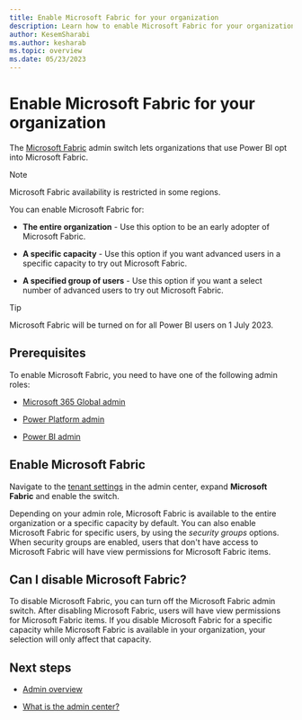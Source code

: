 ```yaml
---
title: Enable Microsoft Fabric for your organization
description: Learn how to enable Microsoft Fabric for your organization.
author: KesemSharabi
ms.author: kesharab
ms.topic: overview
ms.date: 05/23/2023
---
```


# Enable Microsoft Fabric for your organization

The [Microsoft Fabric](../get-started/microsoft-fabric-overview.md) admin switch lets organizations that use Power BI opt into Microsoft Fabric.

>[!NOTE]
>Microsoft Fabric availability is restricted in some regions.

You can enable Microsoft Fabric for:

* **The entire organization** - Use this option to be an early adopter of Microsoft Fabric.

* **A specific capacity** - Use this option if you want advanced users in a specific capacity to try out Microsoft Fabric.

* **A specified group of users** - Use this option if you want a select number of advanced users to try out Microsoft Fabric.

>[!Tip]
>Microsoft Fabric will be turned on for all Power BI users on 1 July 2023.

## Prerequisites

To enable Microsoft Fabric, you need to have one of the following admin roles:

* [Microsoft 365 Global admin](admin-overview.md#microsoft-365-admin-roles)

* [Power Platform admin](admin-overview.md#power-platform-and-power-bi-admin-roles)

* [Power BI admin](admin-overview.md#power-platform-and-power-bi-admin-roles)

## Enable Microsoft Fabric

Navigate to the [tenant settings](/power-bi/admin/service-admin-portal-about-tenant-settings#how-to-get-to-the-tenant-settings) in the admin center, expand **Microsoft Fabric** and enable the switch.

Depending on your admin role, Microsoft Fabric is available to the entire organization or a specific capacity by default. You can also enable Microsoft Fabric for specific users, by using the *security groups* options. When security groups are enabled, users that don't have access to Microsoft Fabric will have view permissions for Microsoft Fabric items.

## Can I disable Microsoft Fabric?

To disable Microsoft Fabric, you can turn off the Microsoft Fabric admin switch. After disabling Microsoft Fabric, users will have view permissions for Microsoft Fabric items. If you disable Microsoft Fabric for a specific capacity while Microsoft Fabric is available in your organization, your selection will only affect that capacity.

## Next steps

* [Admin overview](admin-overview.md)

* [What is the admin center?](admin-center.md)
